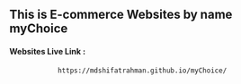 ## This is E-commerce Websites by name myChoice
#### Websites Live Link :
                https://mdshifatrahman.github.io/myChoice/
